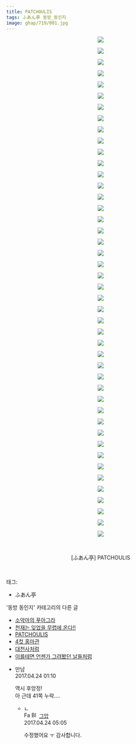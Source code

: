 ```yaml
---
title: PATCHOULIS
tags: ふあん亭 동방_동인지
image: ghap/719/001.jpg
---
```

<div class="article">
<p style="text-align: center; clear: none; float: none;"><img src="{{ site.nasurl }}/ghap/719/001.jpg"/></p>
<p style="text-align: center; clear: none; float: none;"><img src="{{ site.nasurl }}/ghap/719/002.jpg"/></p>
<p style="text-align: center; clear: none; float: none;"><img src="{{ site.nasurl }}/ghap/719/003.jpg"/></p>
<p style="text-align: center; clear: none; float: none;"><img src="{{ site.nasurl }}/ghap/719/004.jpg"/></p>
<p style="text-align: center; clear: none; float: none;"><img src="{{ site.nasurl }}/ghap/719/005.jpg"/></p>
<p style="text-align: center; clear: none; float: none;"><img src="{{ site.nasurl }}/ghap/719/006.jpg"/></p>
<p style="text-align: center; clear: none; float: none;"><img src="{{ site.nasurl }}/ghap/719/007.jpg"/></p>
<p style="text-align: center; clear: none; float: none;"><img src="{{ site.nasurl }}/ghap/719/008.jpg"/></p>
<p style="text-align: center; clear: none; float: none;"><img src="{{ site.nasurl }}/ghap/719/009.jpg"/></p>
<p style="text-align: center; clear: none; float: none;"><img src="{{ site.nasurl }}/ghap/719/010.jpg"/></p>
<p style="text-align: center; clear: none; float: none;"><img src="{{ site.nasurl }}/ghap/719/011.jpg"/></p>
<p style="text-align: center; clear: none; float: none;"><img src="{{ site.nasurl }}/ghap/719/012.jpg"/></p>
<p style="text-align: center; clear: none; float: none;"><img src="{{ site.nasurl }}/ghap/719/013.jpg"/></p>
<p style="text-align: center; clear: none; float: none;"><img src="{{ site.nasurl }}/ghap/719/014.jpg"/></p>
<p style="text-align: center; clear: none; float: none;"><img src="{{ site.nasurl }}/ghap/719/015.jpg"/></p>
<p style="text-align: center; clear: none; float: none;"><img src="{{ site.nasurl }}/ghap/719/016.jpg"/></p>
<p style="text-align: center; clear: none; float: none;"><img src="{{ site.nasurl }}/ghap/719/017.jpg"/></p>
<p style="text-align: center; clear: none; float: none;"><img src="{{ site.nasurl }}/ghap/719/018.jpg"/></p>
<p style="text-align: center; clear: none; float: none;"><img src="{{ site.nasurl }}/ghap/719/019.jpg"/></p>
<p style="text-align: center; clear: none; float: none;"><img src="{{ site.nasurl }}/ghap/719/020.jpg"/></p>
<p style="text-align: center; clear: none; float: none;"><img src="{{ site.nasurl }}/ghap/719/021.jpg"/></p>
<p style="text-align: center; clear: none; float: none;"><img src="{{ site.nasurl }}/ghap/719/022.jpg"/></p>
<p style="text-align: center; clear: none; float: none;"><img src="{{ site.nasurl }}/ghap/719/023.jpg"/></p>
<p style="text-align: center; clear: none; float: none;"><img src="{{ site.nasurl }}/ghap/719/024.jpg"/></p>
<p style="text-align: center; clear: none; float: none;"><img src="{{ site.nasurl }}/ghap/719/025.jpg"/></p>
<p style="text-align: center; clear: none; float: none;"><img src="{{ site.nasurl }}/ghap/719/026.jpg"/></p>
<p style="text-align: center; clear: none; float: none;"><img src="{{ site.nasurl }}/ghap/719/027.jpg"/></p>
<p style="text-align: center; clear: none; float: none;"><img src="{{ site.nasurl }}/ghap/719/028.jpg"/></p>
<p style="text-align: center; clear: none; float: none;"><img src="{{ site.nasurl }}/ghap/719/029.jpg"/></p>
<p style="text-align: center; clear: none; float: none;"><img src="{{ site.nasurl }}/ghap/719/030.jpg"/></p>
<p style="text-align: center; clear: none; float: none;"><img src="{{ site.nasurl }}/ghap/719/031.jpg"/></p>
<p style="text-align: center; clear: none; float: none;"><img src="{{ site.nasurl }}/ghap/719/032.jpg"/></p>
<p style="text-align: center; clear: none; float: none;"><img src="{{ site.nasurl }}/ghap/719/033.jpg"/></p>
<p style="text-align: center; clear: none; float: none;"><img src="{{ site.nasurl }}/ghap/719/034.jpg"/></p>
<p style="text-align: center; clear: none; float: none;"><img src="{{ site.nasurl }}/ghap/719/035.jpg"/></p>
<p style="text-align: center; clear: none; float: none;"><img src="{{ site.nasurl }}/ghap/719/036.jpg"/></p>
<p style="text-align: center; clear: none; float: none;"><img src="{{ site.nasurl }}/ghap/719/037.jpg"/></p>
<p style="text-align: center; clear: none; float: none;"><img src="{{ site.nasurl }}/ghap/719/038.jpg"/></p>
<p style="text-align: center; clear: none; float: none;"><img src="{{ site.nasurl }}/ghap/719/039.jpg"/></p>
<p style="text-align: center; clear: none; float: none;"><img src="{{ site.nasurl }}/ghap/719/040.jpg"/></p>
<p style="text-align: center; clear: none; float: none;"><img src="{{ site.nasurl }}/ghap/719/041.jpg"/></p>
<p style="text-align: center; clear: none; float: none;"><img src="{{ site.nasurl }}/ghap/719/042.jpg"/></p>
<p style="text-align: center; clear: none; float: none;"><img src="{{ site.nasurl }}/ghap/719/043.jpg"/></p>
<p style="text-align: center; clear: none; float: none;"><img src="{{ site.nasurl }}/ghap/719/044.jpg"/></p>
<p style="text-align: center; clear: none; float: none;"><img src="{{ site.nasurl }}/ghap/719/045.jpg"/></p>
<p style="text-align: center; clear: none; float: none;"><br/></p>
<p style="text-align: center; clear: none; float: none;">[ふあん亭] PATCHOULIS</p>
<p><br/></p>
</div><div class="tagTrail">
<p>태그: </p>
<ul>
<li>ふあん亭</li>
</ul>
</div><div class="another">
<p>'동방 동인지' 카테고리의 다른 글</p>
<ul>
<li><a href="/2016-07-07-ghap_721">소악마의 푸아그라</a></li>
<li><a href="/2016-07-07-ghap_720">천재는 잊었을 무렵에 온다!!</a></li>
<li><a href="/2016-07-07-ghap_719">PATCHOULIS</a></li>
<li><a href="/2016-07-07-ghap_718">4컷 홍마관</a></li>
<li><a href="/2016-07-07-ghap_717">대천사처럼</a></li>
<li><a href="/2016-07-06-ghap_716">이를테면 언젠가 그려봤던 날들처럼</a></li>
</ul>
</div><div class="cb_module cb_fluid">
<div class="cb_wrt cb_profile">
<div class="comment">
<ul>
<li class="cb_thumb_off" id="comment14972748">
<div class="cb_comment_area">
<div class="cb_info_area">
<div class="cb_section">
<span class="cb_nick_name">만남</span>
</div>
<div class="cb_section">
<span class="cb_date">2017.04.24 01:10 </span>
</div>
</div>
<div class="cb_dsc_comment">
<p class="cb_dsc">
											역시 후앙정!<br/>
아 근데 41쪽 누락....
										</p>
</div>
<ul>
<li class="cb_thumb_off" id="comment14972840">
<span class="cb_bu_subnode">ㄴ</span>
<div class="cb_comment_area">
<div class="cb_info_area">
<div class="cb_section">
<span class="cb_nick_name"><img alt="Favicon of https://ghaptouhou.tistory.com" height="16" onerror="this.onerror=null;this.parentNode.removeChild(this)" src="https://ghaptouhou.tistory.com/favicon.ico" width="16"/> <img alt="BlogIcon" height="16" onerror="this.parentNode.removeChild(this)" src="https://ghaptouhou.tistory.com/index.gif" width="16"/> <a href="https://ghaptouhou.tistory.com" onclick="return openLinkInNewWindow(this)"> 그압</a><span class="tistoryProfileLayerTrigger" onclick='TistoryProfile.show(event, this, {"title":"\uc800\uae30 \uc774\uac70 \ub098\uc911\uc5d0 \uc218\uc815 \uac00\ub2a5\ud558\ub098\uc694","url":"https:\/\/ghap.tistory.com","nickname":"\uadf8\uc555","items":[]}); return false;'></span></span>
</div>
<div class="cb_section">
<span class="cb_date">2017.04.24 05:05 </span>
</div>
</div>
<div class="cb_dsc_comment">
<p class="cb_dsc">
																수정했어요 ㅜ 감사합니다.
															</p>
</div>
</div>
</li>
</ul>
</div></li>
</ul>
</div>
</div><!-- commentList close -->
</div>